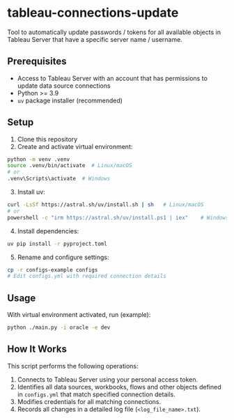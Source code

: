 # tableau-connections-update
Tool to automatically update passwords / tokens for all available objects in Tableau Server that have a specific server name / username.

## Prerequisites
- Access to Tableau Server with an account that has permissions to update data source connections
- Python >= 3.9
- `uv` package installer (recommended)

## Setup
1. Clone this repository
2. Create and activate virtual environment:
```bash
python -m venv .venv
source .venv/bin/activate  # Linux/macOS
# or
.venv\Scripts\activate  # Windows
```

3. Install uv:
```bash
curl -LsSf https://astral.sh/uv/install.sh | sh   # Linux/macOS
# or
powershell -c "irm https://astral.sh/uv/install.ps1 | iex"    # Windows
```

4. Install dependencies:
```bash
uv pip install -r pyproject.toml
```

5. Rename and configure settings:
```bash
cp -r configs-example configs
# Edit configs.yml with required connection details
```

## Usage
With virtual environment activated, run (example):
```bash
python ./main.py -i oracle -e dev
```

## How It Works

This script performs the following operations:

1. Connects to Tableau Server using your personal access token.
2. Identifies all data sources, workbooks, flows and other objects defined in `configs.yml` that match specified connection details.
3. Modifies credentials for all matching connections.
4. Records all changes in a detailed log file (`<log_file_name>.txt`).